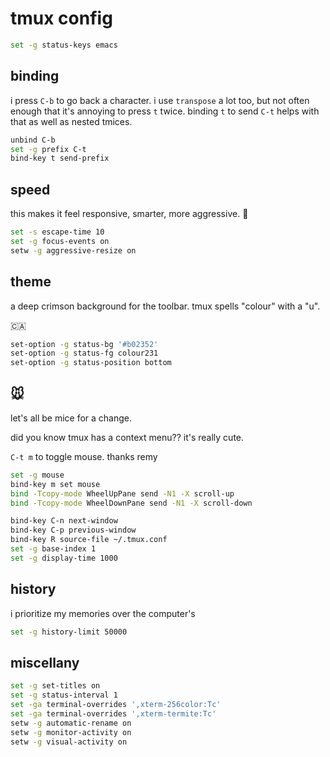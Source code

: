 # tmux config

```sh filename=".tmux.conf"
set -g status-keys emacs
```

## binding

i press `C-b` to go back a character. i use `transpose` a lot too, but not often
enough that it's annoying to press `t` twice. binding `t` to send `C-t` helps
with that as well as nested tmices.

```sh filename=".tmux.conf"
unbind C-b
set -g prefix C-t
bind-key t send-prefix
```

## speed

this makes it feel responsive, smarter, more aggressive. 👾

```sh filename=".tmux.conf"
set -s escape-time 10
set -g focus-events on
setw -g aggressive-resize on
```

## theme

a deep crimson background for the toolbar. tmux spells "colour" with a "u".

🇨🇦

```sh filename=".tmux.conf"
set-option -g status-bg '#b02352'
set-option -g status-fg colour231
set-option -g status-position bottom
```

## 🐭

let's all be mice for a change.

did you know tmux has a context menu?? it's really cute.

`C-t m` to toggle mouse. thanks remy

```sh filename=".tmux.conf"
set -g mouse
bind-key m set mouse
bind -Tcopy-mode WheelUpPane send -N1 -X scroll-up
bind -Tcopy-mode WheelDownPane send -N1 -X scroll-down
```

```sh filename=".tmux.conf"
bind-key C-n next-window
bind-key C-p previous-window
bind-key R source-file ~/.tmux.conf
set -g base-index 1
set -g display-time 1000
```

## history

i prioritize my memories over the computer's

```sh filename=".tmux.conf"
set -g history-limit 50000
```

## miscellany

```sh filename=".tmux.conf"
set -g set-titles on
set -g status-interval 1
set -ga terminal-overrides ',xterm-256color:Tc'
set -ga terminal-overrides ',xterm-termite:Tc'
setw -g automatic-rename on
setw -g monitor-activity on
setw -g visual-activity on
```

